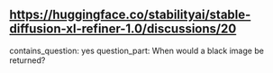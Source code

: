 ## https://huggingface.co/stabilityai/stable-diffusion-xl-refiner-1.0/discussions/20

contains_question: yes
question_part: When would a black image be returned?
